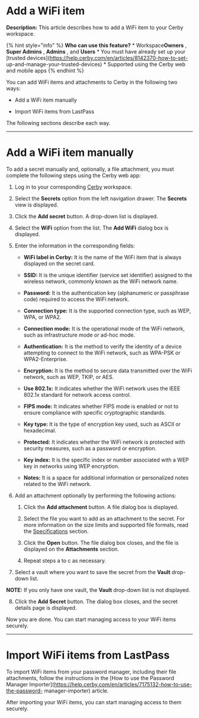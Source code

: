# Add a WiFi item

**Description:** This article describes how to add a WiFi item to your Cerby workspace.

{% hint style="info" %} **Who can use this feature?** * Workspace**Owners** ,
**Super Admins** , **Admins** , and **Users** * You must have already set up
your [trusted devices](https://help.cerby.com/en/articles/8142370-how-to-set-
up-and-manage-your-trusted-devices) * Supported using the Cerby web and mobile
apps {% endhint %}

You can add WiFi items and attachments to Cerby in the following two ways:

  * Add a WiFi item manually

  * Import WiFi items from LastPass

The following sections describe each way.

* * *

# **Add a WiFi item manually**

To add a secret manually and, optionally, a file attachment, you must complete
the following steps using the Cerby web app:

  1. Log in to your corresponding [Cerby](https://app.cerby.com/) workspace.

  2. Select the **Secrets** option from the left navigation drawer. The **Secrets** view is displayed.

  3. Click the **Add secret** button. A drop-down list is displayed.

  4. Select the **WiFi** option from the list. The **Add WiFi** dialog box is displayed.

  5. Enter the information in the corresponding fields:

     * **WiFi label in Cerby:** It is the name of the WiFi item that is always displayed on the secret card.

     * **SSID:** It is the unique identifier (service set identifier) assigned to the wireless network, commonly known as the WiFi network name. 

     * **Password:** It is the authentication key (alphanumeric or passphrase code) required to access the WiFi network.

     * **Connection type:** It is the supported connection type, such as WEP, WPA, or WPA2.

     * **Connection mode:** It is the operational mode of the WiFi network, such as infrastructure mode or ad-hoc mode.

     * **Authentication:** It is the method to verify the identity of a device attempting to connect to the WiFi network, such as WPA-PSK or WPA2-Enterprise.

     * **Encryption:** It is the method to secure data transmitted over the WiFi network, such as WEP, TKIP, or AES.

     * **Use 802.1x:** It indicates whether the WiFi network uses the IEEE 802.1x standard for network access control.

     * **FIPS mode:** It indicates whether FIPS mode is enabled or not to ensure compliance with specific cryptographic standards.

     * **Key type:** It is the type of encryption key used, such as ASCII or hexadecimal.

     * **Protected:** It indicates whether the WiFi network is protected with security measures, such as a password or encryption.

     * **Key index:** It is the specific index or number associated with a WEP key in networks using WEP encryption.

     * **Notes:** It is a space for additional information or personalized notes related to the WiFi network.

  6. Add an attachment optionally by performing the following actions:

     1. Click the **Add attachment** button. A file dialog box is displayed.

     2. Select the file you want to add as an attachment to the secret. For more information on the size limits and supported file formats, read the [Specifications](https://help.cerby.com/en/articles/7216784-explore-secrets#h_4d6ff4fb5e) section.

     3. Click the **Open** button. The file dialog box closes, and the file is displayed on the **Attachments** section.

     4. Repeat steps a to c as necessary.

  7. Select a vault where you want to save the secret from the **Vault** drop-down list.

**NOTE:** If you only have one vault, the **Vault** drop-down list is not
displayed.

  8. Click the **Add Secret** button. The dialog box closes, and the secret details page is displayed.

Now you are done. You can start managing access to your WiFi items securely.

* * *

# **Import WiFi items from LastPass**

To import WiFi items from your password manager, including their file
attachments, follow the instructions in the [How to use the Password Manager
Importer](https://help.cerby.com/en/articles/7175132-how-to-use-the-password-
manager-importer) article.

After importing your WiFi items, you can start managing access to them
securely.

